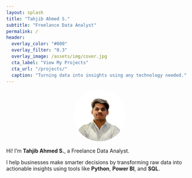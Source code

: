 ```yaml
---
layout: splash
title: "Tahjib Ahmed S."
subtitle: "Freelance Data Analyst"
permalink: /
header:
  overlay_color: "#000"
  overlay_filter: "0.3"
  overlay_image: /assets/img/cover.jpg
  cta_label: "View My Projects"
  cta_url: "/projects/"
  caption: "Turning data into insights using any technology needed."
---
```


<p align="center">
  <img src="/assets/img/tahjib.jpg" alt="Tahjib Ahmed S." width="140" height="140" style="border-radius: 50%;">
</p>

Hi! I’m **Tahjib Ahmed S.**, a Freelance Data Analyst.

I help businesses make smarter decisions by transforming raw data into actionable insights using tools like **Python**, **Power BI**, and **SQL**.
